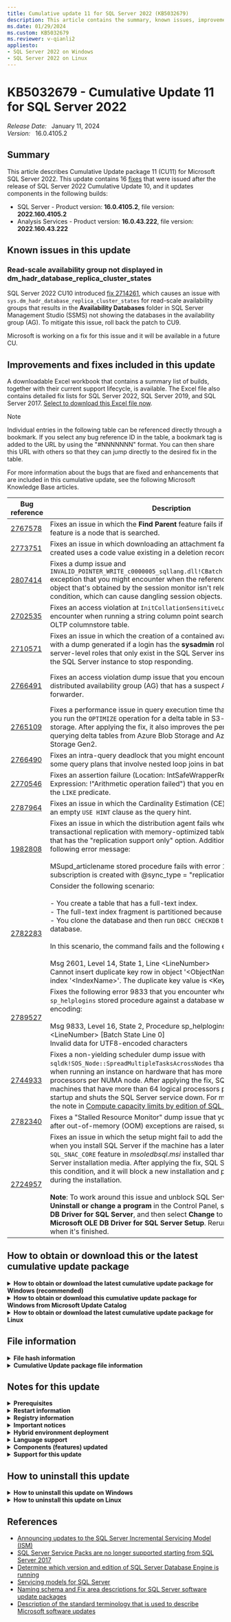```yaml
---
title: Cumulative update 11 for SQL Server 2022 (KB5032679)
description: This article contains the summary, known issues, improvements, fixes and other information for SQL Server 2022 cumulative update 11 (KB5032679).
ms.date: 01/29/2024
ms.custom: KB5032679
ms.reviewer: v-qianli2
appliesto:
- SQL Server 2022 on Windows
- SQL Server 2022 on Linux
---
```


# KB5032679 - Cumulative Update 11 for SQL Server 2022

_Release Date:_ &nbsp; January 11, 2024  
_Version:_ &nbsp; 16.0.4105.2

## Summary

This article describes Cumulative Update package 11 (CU11) for Microsoft SQL Server 2022. This update contains 16 [fixes](#improvements-and-fixes-included-in-this-update) that were issued after the release of SQL Server 2022 Cumulative Update 10, and it updates components in the following builds:

- SQL Server - Product version: **16.0.4105.2**, file version: **2022.160.4105.2**
- Analysis Services - Product version: **16.0.43.222**, file version: **2022.160.43.222**
## Known issues in this update

### Read-scale availability group not displayed in dm_hadr_database_replica_cluster_states

SQL Server 2022 CU10 introduced [fix 2714261](cumulativeupdate10.md#2714261), which causes an issue with `sys.dm_hadr_database_replica_cluster_states` for read-scale availability groups that results in the **Availability Databases** folder in SQL Server Management Studio (SSMS) not showing the databases in the availability group (AG). To mitigate this issue, roll back the patch to CU9.

Microsoft is working on a fix for this issue and it will be available in a future CU.

## Improvements and fixes included in this update

A downloadable Excel workbook that contains a summary list of builds, together with their current support lifecycle, is available. The Excel file also contains detailed fix lists for SQL Server 2022, SQL Server 2019, and SQL Server 2017. [Select to download this Excel file now](https://aka.ms/sqlserverbuilds).

> [!NOTE]
> Individual entries in the following table can be referenced directly through a bookmark. If you select any bug reference ID in the table, a bookmark tag is added to the URL by using the "#NNNNNNN" format. You can then share this URL with others so that they can jump directly to the desired fix in the table.

For more information about the bugs that are fixed and enhancements that are included in this cumulative update, see the following Microsoft Knowledge Base articles.

| Bug reference| Description | Fix area | Component | Platform |
|------------------------------------------|-------------------------------------------------------------------------------------------------------------------------------------------------------------------------------------------------------------------------------------------------------------------------------------------------------------------------------------------------------------------------------------------------------------------------------------------------------------------------------------------------------------------------------------------------------------------------------------------------------------------------------------------------------------------------------------------------------------------------------------------------------------------------------------|----------------------|-------------------------------------------|----------|
| <a id=2767578>[2767578](#2767578) </a> | Fixes an issue in which the **Find Parent** feature fails if the target of the feature is a node that is searched.| Master Data Services | Master Data Services| Windows|
| <a id=2773751>[2773751](#2773751) </a> | Fixes an issue in which downloading an attachment fails if an entity newly created uses a code value existing in a deletion record. | Master Data Services | Master Data Services| Windows|
| <a id=2807414>[2807414](#2807414) </a> | Fixes a dump issue and `INVALID_POINTER_WRITE_c0000005_sqllang.dll!CBatch::PTaskGetWithAddRef` exception that you might encounter when the reference on a connection object that's obtained by the session monitor isn't released under a failure condition, which can cause dangling session objects.| SQL Connectivity | SQL Connectivity| All|
| <a id=2702535>[2702535](#2702535) </a> | Fixes an access violation at `InitCollationSensitiveLookupHash` that you encounter when running a string column point search on an In-Memory OLTP columnstore table.| SQL Server Engine| Column Stores | Windows|
| <a id=2710571>[2710571](#2710571) </a> | Fixes an issue in which the creation of a contained availability group fails with a dump generated if a login has the **sysadmin** role and some other server-level roles that only exist in the SQL Server instance, which causes the SQL Server instance to stop responding.| SQL Server Engine| High Availability and Disaster Recovery | All|
| <a id=2766491>[2766491](#2766491) </a> | Fixes an access violation dump issue that you encounter when dropping a distributed availability group (AG) that has a suspect AG database on a forwarder.| SQL Server Engine| High Availability and Disaster Recovery | All|
| <a id=2765109>[2765109](#2765109) </a> | Fixes a performance issue in query execution time that you encounter after you run the `OPTIMIZE` operation for a delta table in S3-compatible object storage. After applying the fix, it also improves the performance of querying delta tables from Azure Blob Storage and Azure Data Lake Storage Gen2.| SQL Server Engine| PolyBase| All|
| <a id=2766490>[2766490](#2766490) </a> | Fixes an intra-query deadlock that you might encounter when running some query plans that involve nested loop joins in batch mode.| SQL Server Engine| Query Execution | All|
| <a id=2770546>[2770546](#2770546) </a> | Fixes an assertion failure (Location: IntSafeWrapperRetail.cpp:31; Expression: !"Arithmetic operation failed") that you encounter while using the `LIKE` predicate. | SQL Server Engine| Query Execution | All|
| <a id=2787964>[2787964](#2787964) </a> | Fixes an issue in which the Cardinality Estimation (CE) feedback generates an empty `USE HINT` clause as the query hint.| SQL Server Engine| Query Execution | All|
| <a id=1982808>[1982808](#1982808) </a> | Fixes an issue in which the distribution agent fails when you set up transactional replication with memory-optimized tables at the Subscriber that has the "replication support only" option. Additionally, you receive the following error message: </br></br>MSupd_articlename stored procedure fails with error 12302 when the subscription is created with @sync_type = "replication support only". | SQL Server Engine| Replication | Windows|
| <a id=2782283>[2782283](#2782283) </a> | Consider the following scenario: </br></br>- You create a table that has a full-text index. </br>- The full-text index fragment is partitioned because it's too large. </br>- You clone the database and then run `DBCC CHECKDB` to check the clone database. </br></br>In this scenario, the command fails and the following error 2601 occurs: </br></br>Msg 2601, Level 14, State 1, Line \<LineNumber> </br>Cannot insert duplicate key row in object '\<ObjectName>' with unique index '\<IndexName>'. The duplicate key value is \<KeyValue>. | SQL Server Engine| Search| All|
| <a id=2789527>[2789527](#2789527) </a> | Fixes the following error 9833 that you encounter when running the `sp_helplogins` stored procedure against a database with UTF-8 character encoding: </br></br>Msg 9833, Level 16, State 2, Procedure sp_helplogins, Line \<LineNumber> [Batch State Line 0] </br>Invalid data for UTF8-encoded characters| SQL Server Engine|Security Infrastructure| All|
| <a id=2744933>[2744933](#2744933) </a> | Fixes a non-yielding scheduler dump issue with `sqldk!SOS_Node::SpreadMultipleTasksAcrossNodes` that you encounter when running an instance on hardware that has more than 64 logical processors per NUMA node. After applying the fix, SQL Server detects machines that have more than 64 logical processors per NUMA node at startup and shuts the SQL Server service down. For more information, see the note in [Compute capacity limits by edition of SQL Server](/sql/sql-server/compute-capacity-limits-by-edition-of-sql-server).| SQL Server Engine| SQL OS| All|
| <a id=2782340>[2782340](#2782340) </a> | Fixes a "Stalled Resource Monitor" dump issue that you might encounter after out-of-memory (OOM) exceptions are raised, such as error 701.| SQL Server Engine| SQL OS| All|
| <a id=2724957>[2724957](#2724957) </a> | Fixes an issue in which the setup might fail to add the `SQL_SNAC_SDK` feature when you install SQL Server if the machine has a later version of the `SQL_SNAC_CORE` feature in *msoledbsql.msi* installed than that of the SQL Server installation media. After applying the fix, SQL Server Setup detects this condition, and it will block a new installation and prevent a failure during the installation. </br></br>**Note**: To work around this issue and unblock SQL Server Setup, go to **Uninstall or change a program** in the Control Panel, select **Microsoft OLE DB Driver for SQL Server**, and then select **Change** to install all features in **Microsoft OLE DB Driver for SQL Server Setup**. Rerun SQL Server Setup when it's finished. | SQL Setup| Deployment Platform | Windows|

## How to obtain or download this or the latest cumulative update package

<details>
<summary><b>How to obtain or download the latest cumulative update package for Windows (recommended)</b></summary>

The following update is available from the Microsoft Download Center:

:::image type="icon" source="../media/download-icon.png" border="false"::: [Download the latest cumulative update package for SQL Server 2022 now](https://www.microsoft.com/download/details.aspx?familyid=4fa9aa71-05f4-40ef-bc55-606ac00479b1)

> [!NOTE]
>
> - Microsoft Download Center will always offer the latest SQL Server 2022 CU release.
> - If the download page doesn't appear, contact [Microsoft Customer Service and Support](https://support.microsoft.com/contactus/?ws=support) to obtain the cumulative update package.

</details>

<details>
<summary><b>How to obtain or download this cumulative update package for Windows from Microsoft Update Catalog</b></summary>

The following update is available from the Microsoft Update Catalog:

- :::image type="icon" source="../media/download-icon.png" border="false"::: [Download the cumulative update package for SQL Server 2022 CU11 now](https://www.catalog.update.microsoft.com/Search.aspx?q=KB5032679)

> [!NOTE]
>
> - [Microsoft Update Catalog](https://www.catalog.update.microsoft.com/Search.aspx?q=sql%20server%202022) contains this SQL Server 2022 CU and previously released SQL Server 2022 CU releases.
> - This CU is also available through Windows Server Update Services (WSUS).
> - We recommend that you always install the latest cumulative update that is available.

</details>

<details>
<summary><b>How to obtain or download the latest cumulative update package for Linux</b></summary>

To update SQL Server 2022 on Linux to the latest CU, you must first have the [Cumulative Update repository configured](/sql/linux/sql-server-linux-setup#repositories). Then, update your SQL Server packages by using the appropriate platform-specific update command.

For installation instructions and direct links to the CU package downloads, see the [SQL Server 2022 Release Notes](/sql/linux/sql-server-linux-release-notes-2022).

</details>

## File information

<details>
<summary><b>File hash information</b></summary>

You can verify the download by computing the hash of the *SQLServer2022-KB5032679-x64.exe* file through the following command:

`certutil -hashfile SQLServer2022-KB5032679-x64.exe SHA256`

|File name|SHA256 hash|
|---------|---------|
|SQLServer2022-KB5032679-x64.exe| A7C447E35606C4B64817CD1C4CB6FB18DAAECC13D5998C052E81BC2AC574CB5D |

</details>

<details>
<summary><b>Cumulative Update package file information</b></summary>

The English version of this package has the file attributes (or later file attributes) that are listed in the following table. The dates and times for these files are listed in Coordinated Universal Time (UTC). When you view the file information, it's converted to local time. To find the difference between UTC and local time, use the **Time Zone** tab in the **Date and Time** item in Control Panel.

x64-based versions

SQL Server 2022 Analysis Services

|                     File   name                     |   File version  | File size |    Date   |  Time | Platform |
|:---------------------------------------------------:|:---------------:|:---------:|:---------:|:-----:|:--------:|
| Asplatformhost.dll                                  | 2022.160.43.222 | 336944    | 14-Nov-2023 | 19:01 | x64      |
| Microsoft.analysisservices.server.core.dll          | 16.0.43.222     | 2903608   | 14-Nov-2023 | 19:01 | x86      |
| Microsoft.data.mashup.sqlclient.dll                 | 2.108.3243.0    | 24480     | 14-Nov-2023 | 19:03 | x86      |
| Microsoft.data.sqlclient.dll                        | 1.14.21068.1    | 1920960   | 14-Nov-2023 | 19:03 | x86      |
| Microsoft.identity.client.dll                       | 4.14.0.0        | 1350048   | 14-Nov-2023 | 19:03 | x86      |
| Microsoft.identitymodel.jsonwebtokens.dll           | 5.6.0.61018     | 65952     | 14-Nov-2023 | 19:03 | x86      |
| Microsoft.identitymodel.logging.dll                 | 5.6.0.61018     | 26528     | 14-Nov-2023 | 19:03 | x86      |
| Microsoft.identitymodel.protocols.dll               | 5.6.0.61018     | 32192     | 14-Nov-2023 | 19:03 | x86      |
| Microsoft.identitymodel.protocols.openidconnect.dll | 5.6.0.61018     | 103328    | 14-Nov-2023 | 19:03 | x86      |
| Microsoft.identitymodel.tokens.dll                  | 5.6.0.61018     | 162720    | 14-Nov-2023 | 19:03 | x86      |
| Msmdctr.dll                                         | 2022.160.43.222 | 38960     | 14-Nov-2023 | 19:01 | x64      |
| Msmdlocal.dll                                       | 2022.160.43.222 | 53974984  | 14-Nov-2023 | 19:01 | x86      |
| Msmdlocal.dll                                       | 2022.160.43.222 | 71833648  | 14-Nov-2023 | 19:01 | x64      |
| Msmdpump.dll                                        | 2022.160.43.222 | 10335296  | 14-Nov-2023 | 19:01 | x64      |
| Msmdredir.dll                                       | 2022.160.43.222 | 8132032   | 14-Nov-2023 | 19:01 | x86      |
| Msmdsrv.exe                                         | 2022.160.43.222 | 71384624  | 14-Nov-2023 | 19:01 | x64      |
| Msmdsrv.rll                                         | 2022.160.43.222 | 956976    | 14-Nov-2023 | 19:01 | x64      |
| Msmdsrv.rll                                         | 2022.160.43.222 | 1884736   | 14-Nov-2023 | 19:01 | x64      |
| Msmdsrv.rll                                         | 2022.160.43.222 | 1671728   | 14-Nov-2023 | 19:01 | x64      |
| Msmdsrv.rll                                         | 2022.160.43.222 | 1881136   | 14-Nov-2023 | 19:01 | x64      |
| Msmdsrv.rll                                         | 2022.160.43.222 | 1848256   | 14-Nov-2023 | 19:01 | x64      |
| Msmdsrv.rll                                         | 2022.160.43.222 | 1147440   | 14-Nov-2023 | 19:01 | x64      |
| Msmdsrv.rll                                         | 2022.160.43.222 | 1140288   | 14-Nov-2023 | 19:01 | x64      |
| Msmdsrv.rll                                         | 2022.160.43.222 | 1769408   | 14-Nov-2023 | 19:01 | x64      |
| Msmdsrv.rll                                         | 2022.160.43.222 | 1748936   | 14-Nov-2023 | 19:01 | x64      |
| Msmdsrv.rll                                         | 2022.160.43.222 | 932800    | 14-Nov-2023 | 19:01 | x64      |
| Msmdsrv.rll                                         | 2022.160.43.222 | 1837616   | 14-Nov-2023 | 19:01 | x64      |
| Msmdsrvi.rll                                        | 2022.160.43.222 | 955440    | 14-Nov-2023 | 19:01 | x64      |
| Msmdsrvi.rll                                        | 2022.160.43.222 | 1882560   | 14-Nov-2023 | 19:01 | x64      |
| Msmdsrvi.rll                                        | 2022.160.43.222 | 1668656   | 14-Nov-2023 | 19:01 | x64      |
| Msmdsrvi.rll                                        | 2022.160.43.222 | 1876528   | 14-Nov-2023 | 19:01 | x64      |
| Msmdsrvi.rll                                        | 2022.160.43.222 | 1844800   | 14-Nov-2023 | 19:01 | x64      |
| Msmdsrvi.rll                                        | 2022.160.43.222 | 1145288   | 14-Nov-2023 | 19:01 | x64      |
| Msmdsrvi.rll                                        | 2022.160.43.222 | 1138736   | 14-Nov-2023 | 19:01 | x64      |
| Msmdsrvi.rll                                        | 2022.160.43.222 | 1765424   | 14-Nov-2023 | 19:01 | x64      |
| Msmdsrvi.rll                                        | 2022.160.43.222 | 1745472   | 14-Nov-2023 | 19:01 | x64      |
| Msmdsrvi.rll                                        | 2022.160.43.222 | 933424    | 14-Nov-2023 | 19:01 | x64      |
| Msmdsrvi.rll                                        | 2022.160.43.222 | 1833008   | 14-Nov-2023 | 19:01 | x64      |
| Msmgdsrv.dll                                        | 2022.160.43.222 | 10083888  | 14-Nov-2023 | 19:01 | x64      |
| Msmgdsrv.dll                                        | 2022.160.43.222 | 8265680   | 14-Nov-2023 | 19:01 | x86      |
| Msolap.dll                                          | 2022.160.43.222 | 10970568  | 14-Nov-2023 | 19:01 | x64      |
| Msolap.dll                                          | 2022.160.43.222 | 8745008   | 14-Nov-2023 | 19:01 | x86      |
| Msolui.dll                                          | 2022.160.43.222 | 289736    | 14-Nov-2023 | 19:01 | x86      |
| Msolui.dll                                          | 2022.160.43.222 | 308272    | 14-Nov-2023 | 19:01 | x64      |
| Newtonsoft.json.dll                                 | 13.0.1.25517    | 704448    | 14-Nov-2023 | 19:03 | x86      |
| Sni.dll                                             | 1.1.1.0         | 555424    | 14-Nov-2023 | 19:03 | x64      |
| Sql_as_keyfile.dll                                  | 2022.160.4105.2 | 137152    | 14-Nov-2023 | 19:00 | x64      |
| Sqlceip.exe                                         | 16.0.4105.2     | 300992    | 14-Nov-2023 | 19:03 | x86      |
| Sqldumper.exe                                       | 2022.160.4105.2 | 370728    | 14-Nov-2023 | 19:03 | x86      |
| Sqldumper.exe                                       | 2022.160.4105.2 | 436280    | 14-Nov-2023 | 19:03 | x64      |
| System.identitymodel.tokens.jwt.dll                 | 5.6.0.61018     | 83872     | 14-Nov-2023 | 19:03 | x86      |
| Tmapi.dll                                           | 2022.160.43.222 | 5884480   | 14-Nov-2023 | 19:01 | x64      |
| Tmcachemgr.dll                                      | 2022.160.43.222 | 5575104   | 14-Nov-2023 | 19:01 | x64      |
| Tmpersistence.dll                                   | 2022.160.43.222 | 1481264   | 14-Nov-2023 | 19:01 | x64      |
| Tmtransactions.dll                                  | 2022.160.43.222 | 7198256   | 14-Nov-2023 | 19:01 | x64      |
| Xmsrv.dll                                           | 2022.160.43.222 | 26593856  | 14-Nov-2023 | 19:01 | x64      |
| Xmsrv.dll                                           | 2022.160.43.222 | 35896256  | 14-Nov-2023 | 19:01 | x86      |

SQL Server 2022 Database Services Common Core

|                 File   name                |   File version  | File size |    Date   |  Time | Platform |
|:------------------------------------------:|:---------------:|:---------:|:---------:|:-----:|:--------:|
| Instapi150.dll                             | 2022.160.4105.2 | 104488    | 14-Nov-2023 | 19:03 | x64      |
| Instapi150.dll                             | 2022.160.4105.2 | 79912     | 14-Nov-2023 | 19:03 | x86      |
| Microsoft.analysisservices.adomdclient.dll | 16.0.43.222     | 2633776   | 14-Nov-2023 | 19:00 | x86      |
| Microsoft.analysisservices.adomdclient.dll | 16.0.43.222     | 2633776   | 14-Nov-2023 | 19:00 | x86      |
| Microsoft.analysisservices.core.dll        | 16.0.43.222     | 2933296   | 14-Nov-2023 | 19:00 | x86      |
| Microsoft.analysisservices.xmla.dll        | 16.0.43.222     | 2323504   | 14-Nov-2023 | 19:00 | x86      |
| Microsoft.analysisservices.xmla.dll        | 16.0.43.222     | 2323512   | 14-Nov-2023 | 19:00 | x86      |
| Microsoft.sqlserver.mgdsqldumper.dll       | 2022.160.4105.2 | 104392    | 14-Nov-2023 | 19:03 | x64      |
| Microsoft.sqlserver.mgdsqldumper.dll       | 2022.160.4105.2 | 92112     | 14-Nov-2023 | 19:03 | x86      |
| Microsoft.sqlserver.rmo.dll                | 16.0.4105.2     | 554952    | 14-Nov-2023 | 19:03 | x86      |
| Microsoft.sqlserver.rmo.dll                | 16.0.4105.2     | 555048    | 14-Nov-2023 | 19:03 | x86      |
| Msasxpress.dll                             | 2022.160.43.222 | 27696     | 14-Nov-2023 | 19:00 | x86      |
| Msasxpress.dll                             | 2022.160.43.222 | 32720     | 14-Nov-2023 | 19:00 | x64      |
| Sql_common_core_keyfile.dll                | 2022.160.4105.2 | 137152    | 14-Nov-2023 | 19:00 | x64      |
| Sqldumper.exe                              | 2022.160.4105.2 | 370728    | 14-Nov-2023 | 19:03 | x86      |
| Sqldumper.exe                              | 2022.160.4105.2 | 436280    | 14-Nov-2023 | 19:03 | x64      |
| Sqlmgmprovider.dll                         | 2022.160.4105.2 | 395304    | 14-Nov-2023 | 19:03 | x86      |
| Sqlmgmprovider.dll                         | 2022.160.4105.2 | 456640    | 14-Nov-2023 | 19:03 | x64      |

SQL Server 2022 Data Quality Client

|            File   name           |   File version  | File size |    Date   |  Time | Platform |
|:--------------------------------:|:---------------:|:---------:|:---------:|:-----:|:--------:|
| Microsoft.ssdqs.studio.infra.dll | 16.0.4105.2     | 309200    | 14-Nov-2023 | 19:03 | x86      |
| Microsoft.ssdqs.studio.views.dll | 16.0.4105.2     | 2070568   | 14-Nov-2023 | 19:03 | x86      |
| Sql_dqc_keyfile.dll              | 2022.160.4105.2 | 137152    | 14-Nov-2023 | 19:03 | x64      |

SQL Server 2022 Data Quality

|         File name         | File version | File size |     Date    |  Time | Platform |
|:-------------------------:|:------------:|:---------:|:-----------:|:-----:|:--------:|
| Microsoft.ssdqs.core.dll  | 16.0.4105.2  | 600008    | 14-Nov-2023 | 19:03 | x86      |
| Microsoft.ssdqs.core.dll  | 16.0.4105.2  | 600120    | 14-Nov-2023 | 19:03 | x86      |
| Microsoft.ssdqs.dll       | 16.0.4105.2  | 174120    | 14-Nov-2023 | 19:03 | x86      |
| Microsoft.ssdqs.infra.dll | 16.0.4105.2  | 1857576   | 14-Nov-2023 | 19:03 | x86      |
| Microsoft.ssdqs.infra.dll | 16.0.4105.2  | 1857592   | 14-Nov-2023 | 19:03 | x86      |
| Microsoft.ssdqs.proxy.dll | 16.0.4105.2  | 370624    | 14-Nov-2023 | 19:03 | x86      |
| Microsoft.ssdqs.proxy.dll | 16.0.4105.2  | 370744    | 14-Nov-2023 | 19:03 | x86      |

SQL Server 2022 Database Services Core Instance

|                  File   name                 |   File version  | File size |    Date   |  Time | Platform |
|:--------------------------------------------:|:---------------:|:---------:|:---------:|:-----:|:--------:|
| Adal.dll                                     | 3.6.1.64359     | 1618832   | 14-Nov-2023 | 20:12 | x64      |
| Adalsqlrda.dll                               | 3.6.1.64359     | 1618832   | 14-Nov-2023 | 20:12 | x64      |
| Aetm-enclave-simulator.dll                   | 2022.160.4105.2 | 4719144   | 14-Nov-2023 | 19:48 | x64      |
| Aetm-enclave.dll                             | 2022.160.4105.2 | 4673600   | 14-Nov-2023 | 19:48 | x64      |
| Aetm-sgx-enclave-simulator.dll               | 2022.160.4105.2 | 4909128   | 14-Nov-2023 | 19:48 | x64      |
| Aetm-sgx-enclave.dll                         | 2022.160.4105.2 | 4874616   | 14-Nov-2023 | 19:48 | x64      |
| Dcexec.exe                                   | 2022.160.4105.2 | 96312     | 14-Nov-2023 | 20:12 | x64      |
| Fssres.dll                                   | 2022.160.4105.2 | 100288    | 14-Nov-2023 | 20:12 | x64      |
| Hadrres.dll                                  | 2022.160.4105.2 | 227264    | 14-Nov-2023 | 20:12 | x64      |
| Hkcompile.dll                                | 2022.160.4105.2 | 1411024   | 14-Nov-2023 | 20:12 | x64      |
| Hkengine.dll                                 | 2022.160.4105.2 | 5769256   | 14-Nov-2023 | 20:12 | x64      |
| Hkruntime.dll                                | 2022.160.4105.2 | 190520    | 14-Nov-2023 | 20:12 | x64      |
| Hktempdb.dll                                 | 2022.160.4105.2 | 71616     | 14-Nov-2023 | 20:12 | x64      |
| Microsoft.analysisservices.applocal.xmla.dll | 16.0.43.222     | 2322368   | 14-Nov-2023 | 20:12 | x86      |
| Microsoft.sqlserver.xevent.linq.dll          | 2022.160.4105.2 | 333864    | 14-Nov-2023 | 20:12 | x64      |
| Microsoft.sqlserver.xevent.targets.dll       | 2022.160.4105.2 | 96192     | 14-Nov-2023 | 20:12 | x64      |
| Odsole70.rll                                 | 16.0.4105.2     | 30760     | 14-Nov-2023 | 20:12 | x64      |
| Odsole70.rll                                 | 16.0.4105.2     | 38952     | 14-Nov-2023 | 20:12 | x64      |
| Odsole70.rll                                 | 16.0.4105.2     | 34872     | 14-Nov-2023 | 20:12 | x64      |
| Odsole70.rll                                 | 16.0.4105.2     | 38968     | 14-Nov-2023 | 20:12 | x64      |
| Odsole70.rll                                 | 16.0.4105.2     | 38968     | 14-Nov-2023 | 20:12 | x64      |
| Odsole70.rll                                 | 16.0.4105.2     | 30760     | 14-Nov-2023 | 20:12 | x64      |
| Odsole70.rll                                 | 16.0.4105.2     | 30760     | 14-Nov-2023 | 20:12 | x64      |
| Odsole70.rll                                 | 16.0.4105.2     | 34872     | 14-Nov-2023 | 20:12 | x64      |
| Odsole70.rll                                 | 16.0.4105.2     | 38848     | 14-Nov-2023 | 20:12 | x64      |
| Odsole70.rll                                 | 16.0.4105.2     | 30760     | 14-Nov-2023 | 20:12 | x64      |
| Odsole70.rll                                 | 16.0.4105.2     | 38968     | 14-Nov-2023 | 20:12 | x64      |
| Qds.dll                                      | 2022.160.4105.2 | 1800232   | 14-Nov-2023 | 20:12 | x64      |
| Rsfxft.dll                                   | 2022.160.4105.2 | 55336     | 14-Nov-2023 | 20:12 | x64      |
| Secforwarder.dll                             | 2022.160.4105.2 | 84008     | 14-Nov-2023 | 20:12 | x64      |
| Sql_engine_core_inst_keyfile.dll             | 2022.160.4105.2 | 137152    | 14-Nov-2023 | 20:12 | x64      |
| Sqlaccess.dll                                | 2022.160.4105.2 | 444352    | 14-Nov-2023 | 20:12 | x64      |
| Sqlagent.exe                                 | 2022.160.4105.2 | 714688    | 14-Nov-2023 | 20:12 | x64      |
| Sqlceip.exe                                  | 16.0.4105.2     | 300992    | 14-Nov-2023 | 20:12 | x86      |
| Sqlctr160.dll                                | 2022.160.4105.2 | 129064    | 14-Nov-2023 | 20:12 | x86      |
| Sqlctr160.dll                                | 2022.160.4105.2 | 157648    | 14-Nov-2023 | 20:12 | x64      |
| Sqldk.dll                                    | 2022.160.4105.2 | 4011968   | 14-Nov-2023 | 20:12 | x64      |
| Sqlevn70.rll                                 | 2022.160.4105.2 | 1755176   | 14-Nov-2023 | 19:48 | x64      |
| Sqlevn70.rll                                 | 2022.160.4105.2 | 3852240   | 14-Nov-2023 | 19:48 | x64      |
| Sqlevn70.rll                                 | 2022.160.4105.2 | 4069416   | 14-Nov-2023 | 19:48 | x64      |
| Sqlevn70.rll                                 | 2022.160.4105.2 | 4581416   | 14-Nov-2023 | 19:48 | x64      |
| Sqlevn70.rll                                 | 2022.160.4105.2 | 4712504   | 14-Nov-2023 | 19:48 | x64      |
| Sqlevn70.rll                                 | 2022.160.4105.2 | 3754024   | 14-Nov-2023 | 19:48 | x64      |
| Sqlevn70.rll                                 | 2022.160.4105.2 | 3942440   | 14-Nov-2023 | 19:48 | x64      |
| Sqlevn70.rll                                 | 2022.160.4105.2 | 4581416   | 14-Nov-2023 | 19:48 | x64      |
| Sqlevn70.rll                                 | 2022.160.4105.2 | 4409384   | 14-Nov-2023 | 19:48 | x64      |
| Sqlevn70.rll                                 | 2022.160.4105.2 | 4483008   | 14-Nov-2023 | 19:48 | x64      |
| Sqlevn70.rll                                 | 2022.160.4105.2 | 2447416   | 14-Nov-2023 | 19:48 | x64      |
| Sqlevn70.rll                                 | 2022.160.4105.2 | 2390072   | 14-Nov-2023 | 19:48 | x64      |
| Sqlevn70.rll                                 | 2022.160.4105.2 | 4266024   | 14-Nov-2023 | 19:48 | x64      |
| Sqlevn70.rll                                 | 2022.160.4105.2 | 3901496   | 14-Nov-2023 | 19:48 | x64      |
| Sqlevn70.rll                                 | 2022.160.4105.2 | 4417592   | 14-Nov-2023 | 19:48 | x64      |
| Sqlevn70.rll                                 | 2022.160.4105.2 | 4212776   | 14-Nov-2023 | 19:48 | x64      |
| Sqlevn70.rll                                 | 2022.160.4105.2 | 4196392   | 14-Nov-2023 | 19:48 | x64      |
| Sqlevn70.rll                                 | 2022.160.4105.2 | 3979304   | 14-Nov-2023 | 19:48 | x64      |
| Sqlevn70.rll                                 | 2022.160.4105.2 | 3856320   | 14-Nov-2023 | 19:48 | x64      |
| Sqlevn70.rll                                 | 2022.160.4105.2 | 1689656   | 14-Nov-2023 | 19:48 | x64      |
| Sqlevn70.rll                                 | 2022.160.4105.2 | 4302888   | 14-Nov-2023 | 19:48 | x64      |
| Sqlevn70.rll                                 | 2022.160.4105.2 | 4446248   | 14-Nov-2023 | 19:48 | x64      |
| Sqliosim.com                                 | 2022.160.4105.2 | 387008    | 14-Nov-2023 | 20:12 | x64      |
| Sqliosim.exe                                 | 2022.160.4105.2 | 3057704   | 14-Nov-2023 | 20:12 | x64      |
| Sqllang.dll                                  | 2022.160.4105.2 | 48699328  | 14-Nov-2023 | 20:12 | x64      |
| Sqlmin.dll                                   | 2022.160.4105.2 | 51193912  | 14-Nov-2023 | 20:12 | x64      |
| Sqlos.dll                                    | 2022.160.4105.2 | 51144     | 14-Nov-2023 | 20:12 | x64      |
| Sqlrepss.dll                                 | 2022.160.4105.2 | 137152    | 14-Nov-2023 | 20:12 | x64      |
| Sqlscriptdowngrade.dll                       | 2022.160.4105.2 | 51240     | 14-Nov-2023 | 20:12 | x64      |
| Sqlscriptupgrade.dll                         | 2022.160.4105.2 | 5830696   | 14-Nov-2023 | 20:12 | x64      |
| Sqlservr.exe                                 | 2022.160.4105.2 | 882624    | 14-Nov-2023 | 20:12 | x64      |
| Sqltses.dll                                  | 2022.160.4105.2 | 9386040   | 14-Nov-2023 | 20:12 | x64      |
| Sqsrvres.dll                                 | 2022.160.4105.2 | 305104    | 14-Nov-2023 | 20:12 | x64      |
| Svl.dll                                      | 2022.160.4105.2 | 247848    | 14-Nov-2023 | 20:12 | x64      |
| Xe.dll                                       | 2022.160.4105.2 | 718904    | 14-Nov-2023 | 20:12 | x64      |
| Xpqueue.dll                                  | 2022.160.4105.2 | 100288    | 14-Nov-2023 | 20:12 | x64      |
| Xpstar.dll                                   | 2022.160.4105.2 | 534584    | 14-Nov-2023 | 20:12 | x64      |

SQL Server 2022 Database Services Core Shared

|                      File   name                     |   File version  | File size |    Date   |  Time | Platform |
|:----------------------------------------------------:|:---------------:|:---------:|:---------:|:-----:|:--------:|
| Commanddest.dll                                      | 2022.160.4105.2 | 272336    | 14-Nov-2023 | 19:03 | x64      |
| Datacollectortasks.dll                               | 2022.160.4105.2 | 227272    | 14-Nov-2023 | 19:04 | x64      |
| Distrib.exe                                          | 2022.160.4105.2 | 260032    | 14-Nov-2023 | 19:03 | x64      |
| Dteparse.dll                                         | 2022.160.4105.2 | 133056    | 14-Nov-2023 | 19:03 | x64      |
| Dteparsemgd.dll                                      | 2022.160.4105.2 | 178232    | 14-Nov-2023 | 19:03 | x64      |
| Dtepkg.dll                                           | 2022.160.4105.2 | 153552    | 14-Nov-2023 | 19:03 | x64      |
| Dtexec.exe                                           | 2022.160.4105.2 | 76736     | 14-Nov-2023 | 19:03 | x64      |
| Dts.dll                                              | 2022.160.4105.2 | 3266512   | 14-Nov-2023 | 19:04 | x64      |
| Dtscomexpreval.dll                                   | 2022.160.4105.2 | 493608    | 14-Nov-2023 | 19:03 | x64      |
| Dtsconn.dll                                          | 2022.160.4105.2 | 550848    | 14-Nov-2023 | 19:04 | x64      |
| Dtshost.exe                                          | 2022.160.4105.2 | 120256    | 14-Nov-2023 | 19:03 | x64      |
| Dtspipeline.dll                                      | 2022.160.4105.2 | 1337280   | 14-Nov-2023 | 19:03 | x64      |
| Dtuparse.dll                                         | 2022.160.4105.2 | 104488    | 14-Nov-2023 | 19:03 | x64      |
| Dtutil.exe                                           | 2022.160.4105.2 | 166336    | 14-Nov-2023 | 19:03 | x64      |
| Exceldest.dll                                        | 2022.160.4105.2 | 284624    | 14-Nov-2023 | 19:03 | x64      |
| Excelsrc.dll                                         | 2022.160.4105.2 | 305088    | 14-Nov-2023 | 19:03 | x64      |
| Execpackagetask.dll                                  | 2022.160.4105.2 | 182312    | 14-Nov-2023 | 19:03 | x64      |
| Flatfiledest.dll                                     | 2022.160.4105.2 | 423992    | 14-Nov-2023 | 19:03 | x64      |
| Flatfilesrc.dll                                      | 2022.160.4105.2 | 440360    | 14-Nov-2023 | 19:03 | x64      |
| Logread.exe                                          | 2022.160.4105.2 | 788432    | 14-Nov-2023 | 19:03 | x64      |
| Microsoft.analysisservices.applocal.core.dll         | 16.0.43.222     | 2933816   | 14-Nov-2023 | 19:03 | x86      |
| Microsoft.data.sqlclient.dll                         | 3.15.23292.1    | 2047112   | 14-Nov-2023 | 19:03 | x86      |
| Microsoft.data.sqlclient.sni.dll                     | 3.0.1.0         | 470928    | 14-Nov-2023 | 19:03 | x64      |
| Microsoft.datatransformationservices.scalehelper.dll | 16.0.4105.2     | 30760     | 14-Nov-2023 | 19:03 | x86      |
| Microsoft.identity.client.dll                        | 4.36.1.0        | 1503672   | 14-Nov-2023 | 19:03 | x86      |
| Microsoft.identitymodel.jsonwebtokens.dll            | 5.5.0.60624     | 66096     | 14-Nov-2023 | 19:03 | x86      |
| Microsoft.identitymodel.logging.dll                  | 5.5.0.60624     | 32296     | 14-Nov-2023 | 19:03 | x86      |
| Microsoft.identitymodel.protocols.dll                | 5.5.0.60624     | 37416     | 14-Nov-2023 | 19:03 | x86      |
| Microsoft.identitymodel.protocols.openidconnect.dll  | 5.5.0.60624     | 109096    | 14-Nov-2023 | 19:03 | x86      |
| Microsoft.identitymodel.tokens.dll                   | 5.5.0.60624     | 167672    | 14-Nov-2023 | 19:03 | x86      |
| Microsoft.sqlserver.maintenanceplantasks.dll         | 16.0.4105.2     | 391224    | 14-Nov-2023 | 19:03 | x86      |
| Microsoft.sqlserver.replication.dll                  | 2022.160.4105.2 | 1705920   | 14-Nov-2023 | 19:03 | x64      |
| Microsoft.sqlserver.rmo.dll                          | 16.0.4105.2     | 555048    | 14-Nov-2023 | 19:03 | x86      |
| Msdtssrvrutil.dll                                    | 2022.160.4105.2 | 124984    | 14-Nov-2023 | 19:03 | x64      |
| Msgprox.dll                                          | 2022.160.4105.2 | 313280    | 14-Nov-2023 | 19:03 | x64      |
| Msoledbsql.dll                                       | 2018.186.7.0    | 2729960   | 14-Nov-2023 | 19:04 | x64      |
| Msoledbsql.dll                                       | 2018.186.7.0    | 153560    | 14-Nov-2023 | 19:03 | x64      |
| Newtonsoft.json.dll                                  | 13.0.1.25517    | 704408    | 14-Nov-2023 | 19:04 | x86      |
| Oledbdest.dll                                        | 2022.160.4105.2 | 288704    | 14-Nov-2023 | 19:03 | x64      |
| Oledbsrc.dll                                         | 2022.160.4105.2 | 313384    | 14-Nov-2023 | 19:03 | x64      |
| Qrdrsvc.exe                                          | 2022.160.4105.2 | 522280    | 14-Nov-2023 | 19:03 | x64      |
| Rawdest.dll                                          | 2022.160.4105.2 | 227368    | 14-Nov-2023 | 19:03 | x64      |
| Rawsource.dll                                        | 2022.160.4105.2 | 214992    | 14-Nov-2023 | 19:03 | x64      |
| Rdistcom.dll                                         | 2022.160.4105.2 | 940072    | 14-Nov-2023 | 19:03 | x64      |
| Recordsetdest.dll                                    | 2022.160.4105.2 | 206888    | 14-Nov-2023 | 19:03 | x64      |
| Repldp.dll                                           | 2022.160.4105.2 | 337856    | 14-Nov-2023 | 19:03 | x64      |
| Replerrx.dll                                         | 2022.160.4105.2 | 198600    | 14-Nov-2023 | 19:03 | x64      |
| Replisapi.dll                                        | 2022.160.4105.2 | 419776    | 14-Nov-2023 | 19:03 | x64      |
| Replmerg.exe                                         | 2022.160.4105.2 | 596008    | 14-Nov-2023 | 19:03 | x64      |
| Replprov.dll                                         | 2022.160.4105.2 | 890936    | 14-Nov-2023 | 19:03 | x64      |
| Replrec.dll                                          | 2022.160.4105.2 | 1058856   | 14-Nov-2023 | 19:03 | x64      |
| Replsub.dll                                          | 2022.160.4105.2 | 501696    | 14-Nov-2023 | 19:03 | x64      |
| Spresolv.dll                                         | 2022.160.4105.2 | 300992    | 14-Nov-2023 | 19:03 | x64      |
| Sql_engine_core_shared_keyfile.dll                   | 2022.160.4105.2 | 137152    | 14-Nov-2023 | 19:03 | x64      |
| Sqlcmd.exe                                           | 2022.160.4105.2 | 276416    | 14-Nov-2023 | 19:03 | x64      |
| Sqldistx.dll                                         | 2022.160.4105.2 | 268224    | 14-Nov-2023 | 19:03 | x64      |
| Sqlmergx.dll                                         | 2022.160.4105.2 | 423976    | 14-Nov-2023 | 19:03 | x64      |
| Sqltaskconnections.dll                               | 2022.160.4105.2 | 210880    | 14-Nov-2023 | 19:04 | x64      |
| Ssradd.dll                                           | 2022.160.4105.2 | 100288    | 14-Nov-2023 | 19:03 | x64      |
| Ssravg.dll                                           | 2022.160.4105.2 | 100288    | 14-Nov-2023 | 19:04 | x64      |
| Ssrmax.dll                                           | 2022.160.4105.2 | 100304    | 14-Nov-2023 | 19:03 | x64      |
| Ssrmin.dll                                           | 2022.160.4105.2 | 100288    | 14-Nov-2023 | 19:03 | x64      |
| Txagg.dll                                            | 2022.160.4105.2 | 395304    | 14-Nov-2023 | 19:03 | x64      |
| Txbdd.dll                                            | 2022.160.4105.2 | 190504    | 14-Nov-2023 | 19:04 | x64      |
| Txdatacollector.dll                                  | 2022.160.4105.2 | 468928    | 14-Nov-2023 | 19:04 | x64      |
| Txdataconvert.dll                                    | 2022.160.4105.2 | 333864    | 14-Nov-2023 | 19:04 | x64      |
| Txderived.dll                                        | 2022.160.4105.2 | 632872    | 14-Nov-2023 | 19:03 | x64      |
| Txlookup.dll                                         | 2022.160.4105.2 | 608312    | 14-Nov-2023 | 19:03 | x64      |
| Txmerge.dll                                          | 2022.160.4105.2 | 243752    | 14-Nov-2023 | 19:03 | x64      |
| Txmergejoin.dll                                      | 2022.160.4105.2 | 301008    | 14-Nov-2023 | 19:03 | x64      |
| Txmulticast.dll                                      | 2022.160.4105.2 | 145464    | 14-Nov-2023 | 19:03 | x64      |
| Txrowcount.dll                                       | 2022.160.4105.2 | 145352    | 14-Nov-2023 | 19:03 | x64      |
| Txsort.dll                                           | 2022.160.4105.2 | 276432    | 14-Nov-2023 | 19:03 | x64      |
| Txsplit.dll                                          | 2022.160.4105.2 | 620584    | 14-Nov-2023 | 19:03 | x64      |
| Txunionall.dll                                       | 2022.160.4105.2 | 194512    | 14-Nov-2023 | 19:03 | x64      |
| Xe.dll                                               | 2022.160.4105.2 | 718904    | 14-Nov-2023 | 19:04 | x64      |

SQL Server 2022 sql_extensibility

|          File   name          |   File version  | File size |    Date   |  Time | Platform |
|:-----------------------------:|:---------------:|:---------:|:---------:|:-----:|:--------:|
| Commonlauncher.dll            | 2022.160.4105.2 | 100392    | 14-Nov-2023 | 19:03 | x64      |
| Exthost.exe                   | 2022.160.4105.2 | 247864    | 14-Nov-2023 | 19:03 | x64      |
| Launchpad.exe                 | 2022.160.4105.2 | 1447872   | 14-Nov-2023 | 19:03 | x64      |
| Sql_extensibility_keyfile.dll | 2022.160.4105.2 | 137152    | 14-Nov-2023 | 19:00 | x64      |
| Sqlsatellite.dll              | 2022.160.4105.2 | 1255480   | 14-Nov-2023 | 19:03 | x64      |

SQL Server 2022 Full-Text Engine

|        File   name       |   File version  | File size |    Date   |  Time | Platform |
|:------------------------:|:---------------:|:---------:|:---------:|:-----:|:--------:|
| Fd.dll                   | 2022.160.4105.2 | 710592    | 14-Nov-2023 | 19:03 | x64      |
| Fdhost.exe               | 2022.160.4105.2 | 153640    | 14-Nov-2023 | 19:03 | x64      |
| Fdlauncher.exe           | 2022.160.4105.2 | 100288    | 14-Nov-2023 | 19:03 | x64      |
| Sql_fulltext_keyfile.dll | 2022.160.4105.2 | 137152    | 14-Nov-2023 | 19:00 | x64      |

SQL Server 2022 Integration Services

|                          File   name                          |   File version  | File size |    Date   |  Time | Platform |
|:-------------------------------------------------------------:|:---------------:|:---------:|:---------:|:-----:|:--------:|
| Attunity.sqlserver.cdccontroltask.dll                         | 7.0.0.133       | 78272     | 14-Nov-2023 | 19:09 | x86      |
| Attunity.sqlserver.cdccontroltask.dll                         | 7.0.0.133       | 78272     | 14-Nov-2023 | 19:10 | x86      |
| Attunity.sqlserver.cdcsplit.dll                               | 7.0.0.133       | 39320     | 14-Nov-2023 | 19:09 | x86      |
| Attunity.sqlserver.cdcsplit.dll                               | 7.0.0.133       | 39320     | 14-Nov-2023 | 19:10 | x86      |
| Attunity.sqlserver.cdcsrc.dll                                 | 7.0.0.133       | 79808     | 14-Nov-2023 | 19:09 | x86      |
| Attunity.sqlserver.cdcsrc.dll                                 | 7.0.0.133       | 79808     | 14-Nov-2023 | 19:10 | x86      |
| Commanddest.dll                                               | 2022.160.4105.2 | 231464    | 14-Nov-2023 | 19:09 | x86      |
| Commanddest.dll                                               | 2022.160.4105.2 | 272336    | 14-Nov-2023 | 19:09 | x64      |
| Dteparse.dll                                                  | 2022.160.4105.2 | 116672    | 14-Nov-2023 | 19:09 | x86      |
| Dteparse.dll                                                  | 2022.160.4105.2 | 133056    | 14-Nov-2023 | 19:09 | x64      |
| Dteparsemgd.dll                                               | 2022.160.4105.2 | 165928    | 14-Nov-2023 | 19:09 | x86      |
| Dteparsemgd.dll                                               | 2022.160.4105.2 | 178232    | 14-Nov-2023 | 19:09 | x64      |
| Dtepkg.dll                                                    | 2022.160.4105.2 | 129064    | 14-Nov-2023 | 19:09 | x86      |
| Dtepkg.dll                                                    | 2022.160.4105.2 | 153552    | 14-Nov-2023 | 19:09 | x64      |
| Dtexec.exe                                                    | 2022.160.4105.2 | 64960     | 14-Nov-2023 | 19:09 | x86      |
| Dtexec.exe                                                    | 2022.160.4105.2 | 76736     | 14-Nov-2023 | 19:09 | x64      |
| Dts.dll                                                       | 2022.160.4105.2 | 2861096   | 14-Nov-2023 | 19:09 | x86      |
| Dts.dll                                                       | 2022.160.4105.2 | 3266512   | 14-Nov-2023 | 19:10 | x64      |
| Dtscomexpreval.dll                                            | 2022.160.4105.2 | 444368    | 14-Nov-2023 | 19:09 | x86      |
| Dtscomexpreval.dll                                            | 2022.160.4105.2 | 493608    | 14-Nov-2023 | 19:09 | x64      |
| Dtsconn.dll                                                   | 2022.160.4105.2 | 464952    | 14-Nov-2023 | 19:09 | x86      |
| Dtsconn.dll                                                   | 2022.160.4105.2 | 550848    | 14-Nov-2023 | 19:10 | x64      |
| Dtsdebughost.exe                                              | 2022.160.4105.2 | 114624    | 14-Nov-2023 | 19:09 | x64      |
| Dtsdebughost.exe                                              | 2022.160.4105.2 | 94760     | 14-Nov-2023 | 19:09 | x86      |
| Dtshost.exe                                                   | 2022.160.4105.2 | 98256     | 14-Nov-2023 | 19:09 | x86      |
| Dtshost.exe                                                   | 2022.160.4105.2 | 120256    | 14-Nov-2023 | 19:09 | x64      |
| Dtspipeline.dll                                               | 2022.160.4105.2 | 1144768   | 14-Nov-2023 | 19:09 | x86      |
| Dtspipeline.dll                                               | 2022.160.4105.2 | 1337280   | 14-Nov-2023 | 19:10 | x64      |
| Dtuparse.dll                                                  | 2022.160.4105.2 | 88016     | 14-Nov-2023 | 19:09 | x86      |
| Dtuparse.dll                                                  | 2022.160.4105.2 | 104488    | 14-Nov-2023 | 19:09 | x64      |
| Dtutil.exe                                                    | 2022.160.4105.2 | 142392    | 14-Nov-2023 | 19:09 | x86      |
| Dtutil.exe                                                    | 2022.160.4105.2 | 166336    | 14-Nov-2023 | 19:09 | x64      |
| Exceldest.dll                                                 | 2022.160.4105.2 | 247848    | 14-Nov-2023 | 19:09 | x86      |
| Exceldest.dll                                                 | 2022.160.4105.2 | 284624    | 14-Nov-2023 | 19:09 | x64      |
| Excelsrc.dll                                                  | 2022.160.4105.2 | 264232    | 14-Nov-2023 | 19:09 | x86      |
| Excelsrc.dll                                                  | 2022.160.4105.2 | 305088    | 14-Nov-2023 | 19:09 | x64      |
| Execpackagetask.dll                                           | 2022.160.4105.2 | 149544    | 14-Nov-2023 | 19:09 | x86      |
| Execpackagetask.dll                                           | 2022.160.4105.2 | 182312    | 14-Nov-2023 | 19:09 | x64      |
| Flatfiledest.dll                                              | 2022.160.4105.2 | 374720    | 14-Nov-2023 | 19:09 | x86      |
| Flatfiledest.dll                                              | 2022.160.4105.2 | 423992    | 14-Nov-2023 | 19:09 | x64      |
| Flatfilesrc.dll                                               | 2022.160.4105.2 | 391104    | 14-Nov-2023 | 19:09 | x86      |
| Flatfilesrc.dll                                               | 2022.160.4105.2 | 440360    | 14-Nov-2023 | 19:09 | x64      |
| Isdbupgradewizard.exe                                         | 16.0.4105.2     | 120776    | 14-Nov-2023 | 19:09 | x86      |
| Isdbupgradewizard.exe                                         | 16.0.4105.2     | 120872    | 14-Nov-2023 | 19:09 | x86      |
| Microsoft.analysisservices.applocal.core.dll                  | 16.0.43.222     | 2933816   | 14-Nov-2023 | 19:01 | x86      |
| Microsoft.analysisservices.applocal.core.dll                  | 16.0.43.222     | 2933824   | 14-Nov-2023 | 19:01 | x86      |
| Microsoft.sqlserver.integrationservices.isserverdbupgrade.dll | 16.0.4105.2     | 509888    | 14-Nov-2023 | 19:09 | x86      |
| Microsoft.sqlserver.integrationservices.isserverdbupgrade.dll | 16.0.4105.2     | 510008    | 14-Nov-2023 | 19:09 | x86      |
| Microsoft.sqlserver.maintenanceplantasks.dll                  | 16.0.4105.2     | 391224    | 14-Nov-2023 | 19:09 | x86      |
| Msdtssrvr.exe                                                 | 16.0.4105.2     | 219176    | 14-Nov-2023 | 19:09 | x64      |
| Msdtssrvrutil.dll                                             | 2022.160.4105.2 | 100288    | 14-Nov-2023 | 19:09 | x86      |
| Msdtssrvrutil.dll                                             | 2022.160.4105.2 | 124984    | 14-Nov-2023 | 19:09 | x64      |
| Msmdpp.dll                                                    | 2022.160.43.222 | 10165808  | 14-Nov-2023 | 19:01 | x64      |
| Newtonsoft.json.dll                                           | 13.0.1.25517    | 704408    | 14-Nov-2023 | 19:09 | x86      |
| Newtonsoft.json.dll                                           | 13.0.1.25517    | 704408    | 14-Nov-2023 | 19:09 | x86      |
| Newtonsoft.json.dll                                           | 13.0.1.25517    | 704408    | 14-Nov-2023 | 19:10 | x86      |
| Odbcdest.dll                                                  | 2022.160.4105.2 | 342056    | 14-Nov-2023 | 19:09 | x86      |
| Odbcdest.dll                                                  | 2022.160.4105.2 | 383016    | 14-Nov-2023 | 19:09 | x64      |
| Odbcsrc.dll                                                   | 2022.160.4105.2 | 350248    | 14-Nov-2023 | 19:09 | x86      |
| Odbcsrc.dll                                                   | 2022.160.4105.2 | 399400    | 14-Nov-2023 | 19:09 | x64      |
| Oledbdest.dll                                                 | 2022.160.4105.2 | 247848    | 14-Nov-2023 | 19:09 | x86      |
| Oledbdest.dll                                                 | 2022.160.4105.2 | 288704    | 14-Nov-2023 | 19:09 | x64      |
| Oledbsrc.dll                                                  | 2022.160.4105.2 | 268328    | 14-Nov-2023 | 19:09 | x86      |
| Oledbsrc.dll                                                  | 2022.160.4105.2 | 313384    | 14-Nov-2023 | 19:09 | x64      |
| Rawdest.dll                                                   | 2022.160.4105.2 | 190520    | 14-Nov-2023 | 19:09 | x86      |
| Rawdest.dll                                                   | 2022.160.4105.2 | 227368    | 14-Nov-2023 | 19:09 | x64      |
| Rawsource.dll                                                 | 2022.160.4105.2 | 186424    | 14-Nov-2023 | 19:09 | x86      |
| Rawsource.dll                                                 | 2022.160.4105.2 | 214992    | 14-Nov-2023 | 19:09 | x64      |
| Recordsetdest.dll                                             | 2022.160.4105.2 | 174120    | 14-Nov-2023 | 19:09 | x86      |
| Recordsetdest.dll                                             | 2022.160.4105.2 | 206888    | 14-Nov-2023 | 19:09 | x64      |
| Sql_is_keyfile.dll                                            | 2022.160.4105.2 | 137152    | 14-Nov-2023 | 19:01 | x64      |
| Sqlceip.exe                                                   | 16.0.4105.2     | 300992    | 14-Nov-2023 | 19:10 | x86      |
| Sqldest.dll                                                   | 2022.160.4105.2 | 256040    | 14-Nov-2023 | 19:09 | x86      |
| Sqldest.dll                                                   | 2022.160.4105.2 | 288704    | 14-Nov-2023 | 19:10 | x64      |
| Sqltaskconnections.dll                                        | 2022.160.4105.2 | 174032    | 14-Nov-2023 | 19:09 | x86      |
| Sqltaskconnections.dll                                        | 2022.160.4105.2 | 210880    | 14-Nov-2023 | 19:10 | x64      |
| Txagg.dll                                                     | 2022.160.4105.2 | 346152    | 14-Nov-2023 | 19:09 | x86      |
| Txagg.dll                                                     | 2022.160.4105.2 | 395304    | 14-Nov-2023 | 19:10 | x64      |
| Txbdd.dll                                                     | 2022.160.4105.2 | 149560    | 14-Nov-2023 | 19:09 | x86      |
| Txbdd.dll                                                     | 2022.160.4105.2 | 190504    | 14-Nov-2023 | 19:10 | x64      |
| Txbestmatch.dll                                               | 2022.160.4105.2 | 567336    | 14-Nov-2023 | 19:09 | x86      |
| Txbestmatch.dll                                               | 2022.160.4105.2 | 661440    | 14-Nov-2023 | 19:10 | x64      |
| Txcache.dll                                                   | 2022.160.4105.2 | 169920    | 14-Nov-2023 | 19:09 | x86      |
| Txcache.dll                                                   | 2022.160.4105.2 | 202688    | 14-Nov-2023 | 19:10 | x64      |
| Txcharmap.dll                                                 | 2022.160.4105.2 | 280512    | 14-Nov-2023 | 19:09 | x86      |
| Txcharmap.dll                                                 | 2022.160.4105.2 | 325672    | 14-Nov-2023 | 19:10 | x64      |
| Txcopymap.dll                                                 | 2022.160.4105.2 | 165824    | 14-Nov-2023 | 19:09 | x86      |
| Txcopymap.dll                                                 | 2022.160.4105.2 | 202688    | 14-Nov-2023 | 19:10 | x64      |
| Txdataconvert.dll                                             | 2022.160.4105.2 | 288824    | 14-Nov-2023 | 19:09 | x86      |
| Txdataconvert.dll                                             | 2022.160.4105.2 | 333864    | 14-Nov-2023 | 19:10 | x64      |
| Txderived.dll                                                 | 2022.160.4105.2 | 559144    | 14-Nov-2023 | 19:09 | x86      |
| Txderived.dll                                                 | 2022.160.4105.2 | 632872    | 14-Nov-2023 | 19:10 | x64      |
| Txfileextractor.dll                                           | 2022.160.4105.2 | 186408    | 14-Nov-2023 | 19:09 | x86      |
| Txfileextractor.dll                                           | 2022.160.4105.2 | 219176    | 14-Nov-2023 | 19:10 | x64      |
| Txfileinserter.dll                                            | 2022.160.4105.2 | 186424    | 14-Nov-2023 | 19:09 | x86      |
| Txfileinserter.dll                                            | 2022.160.4105.2 | 219176    | 14-Nov-2023 | 19:10 | x64      |
| Txgroupdups.dll                                               | 2022.160.4105.2 | 354344    | 14-Nov-2023 | 19:09 | x86      |
| Txgroupdups.dll                                               | 2022.160.4105.2 | 403496    | 14-Nov-2023 | 19:10 | x64      |
| Txlineage.dll                                                 | 2022.160.4105.2 | 128960    | 14-Nov-2023 | 19:09 | x86      |
| Txlineage.dll                                                 | 2022.160.4105.2 | 157632    | 14-Nov-2023 | 19:10 | x64      |
| Txlookup.dll                                                  | 2022.160.4105.2 | 522296    | 14-Nov-2023 | 19:09 | x86      |
| Txlookup.dll                                                  | 2022.160.4105.2 | 608312    | 14-Nov-2023 | 19:10 | x64      |
| Txmerge.dll                                                   | 2022.160.4105.2 | 194600    | 14-Nov-2023 | 19:09 | x86      |
| Txmerge.dll                                                   | 2022.160.4105.2 | 243752    | 14-Nov-2023 | 19:10 | x64      |
| Txmergejoin.dll                                               | 2022.160.4105.2 | 256040    | 14-Nov-2023 | 19:09 | x86      |
| Txmergejoin.dll                                               | 2022.160.4105.2 | 301008    | 14-Nov-2023 | 19:10 | x64      |
| Txmulticast.dll                                               | 2022.160.4105.2 | 116680    | 14-Nov-2023 | 19:09 | x86      |
| Txmulticast.dll                                               | 2022.160.4105.2 | 145464    | 14-Nov-2023 | 19:10 | x64      |
| Txpivot.dll                                                   | 2022.160.4105.2 | 198696    | 14-Nov-2023 | 19:09 | x86      |
| Txpivot.dll                                                   | 2022.160.4105.2 | 239656    | 14-Nov-2023 | 19:10 | x64      |
| Txrowcount.dll                                                | 2022.160.4105.2 | 116672    | 14-Nov-2023 | 19:09 | x86      |
| Txrowcount.dll                                                | 2022.160.4105.2 | 145352    | 14-Nov-2023 | 19:10 | x64      |
| Txsampling.dll                                                | 2022.160.4105.2 | 153536    | 14-Nov-2023 | 19:09 | x86      |
| Txsampling.dll                                                | 2022.160.4105.2 | 186408    | 14-Nov-2023 | 19:10 | x64      |
| Txscd.dll                                                     | 2022.160.4105.2 | 198696    | 14-Nov-2023 | 19:09 | x86      |
| Txscd.dll                                                     | 2022.160.4105.2 | 235560    | 14-Nov-2023 | 19:10 | x64      |
| Txsort.dll                                                    | 2022.160.4105.2 | 231360    | 14-Nov-2023 | 19:09 | x86      |
| Txsort.dll                                                    | 2022.160.4105.2 | 276432    | 14-Nov-2023 | 19:10 | x64      |
| Txsplit.dll                                                   | 2022.160.4105.2 | 550952    | 14-Nov-2023 | 19:09 | x86      |
| Txsplit.dll                                                   | 2022.160.4105.2 | 620584    | 14-Nov-2023 | 19:10 | x64      |
| Txtermextraction.dll                                          | 2022.160.4105.2 | 8648744   | 14-Nov-2023 | 19:09 | x86      |
| Txtermextraction.dll                                          | 2022.160.4105.2 | 8702008   | 14-Nov-2023 | 19:10 | x64      |
| Txtermlookup.dll                                              | 2022.160.4105.2 | 4138944   | 14-Nov-2023 | 19:09 | x86      |
| Txtermlookup.dll                                              | 2022.160.4105.2 | 4184120   | 14-Nov-2023 | 19:10 | x64      |
| Txunionall.dll                                                | 2022.160.4105.2 | 153640    | 14-Nov-2023 | 19:09 | x86      |
| Txunionall.dll                                                | 2022.160.4105.2 | 194512    | 14-Nov-2023 | 19:10 | x64      |
| Txunpivot.dll                                                 | 2022.160.4105.2 | 178216    | 14-Nov-2023 | 19:09 | x86      |
| Txunpivot.dll                                                 | 2022.160.4105.2 | 214992    | 14-Nov-2023 | 19:10 | x64      |
| Xe.dll                                                        | 2022.160.4105.2 | 640960    | 14-Nov-2023 | 19:09 | x86      |
| Xe.dll                                                        | 2022.160.4105.2 | 718904    | 14-Nov-2023 | 19:10 | x64      |

SQL Server 2022 sql_polybase_core_inst

|                              File   name                             |   File version  | File size |    Date   |  Time | Platform |
|:--------------------------------------------------------------------:|:---------------:|:---------:|:---------:|:-----:|:--------:|
| Dms.dll                                                              | 16.0.1032.0     | 559672    | 14-Nov-2023 | 20:13 | x86      |
| Dmsnative.dll                                                        | 2022.160.1032.0 | 152632    | 14-Nov-2023 | 20:13 | x64      |
| Dwengineservice.dll                                                  | 16.0.1032.0     | 45120     | 14-Nov-2023 | 20:13 | x86      |
| Instapi150.dll                                                       | 2022.160.4105.2 | 104488    | 14-Nov-2023 | 20:13 | x64      |
| Microsoft.sqlserver.datawarehouse.backup.backupmetadata.dll          | 16.0.1032.0     | 67640     | 14-Nov-2023 | 20:13 | x86      |
| Microsoft.sqlserver.datawarehouse.catalog.dll                        | 16.0.1032.0     | 293432    | 14-Nov-2023 | 20:13 | x86      |
| Microsoft.sqlserver.datawarehouse.common.dll                         | 16.0.1032.0     | 1958464   | 14-Nov-2023 | 20:13 | x86      |
| Microsoft.sqlserver.datawarehouse.configuration.dll                  | 16.0.1032.0     | 169528    | 14-Nov-2023 | 20:13 | x86      |
| Microsoft.sqlserver.datawarehouse.datamovement.common.dll            | 16.0.1032.0     | 647232    | 14-Nov-2023 | 20:13 | x86      |
| Microsoft.sqlserver.datawarehouse.datamovement.manager.dll           | 16.0.1032.0     | 246328    | 14-Nov-2023 | 20:13 | x86      |
| Microsoft.sqlserver.datawarehouse.datamovement.messagetypes.dll      | 16.0.1032.0     | 139320    | 14-Nov-2023 | 20:13 | x86      |
| Microsoft.sqlserver.datawarehouse.datamovement.messagingprotocol.dll | 16.0.1032.0     | 79928     | 14-Nov-2023 | 20:13 | x86      |
| Microsoft.sqlserver.datawarehouse.diagnostics.dll                    | 16.0.1032.0     | 51256     | 14-Nov-2023 | 20:13 | x86      |
| Microsoft.sqlserver.datawarehouse.distributor.dll                    | 16.0.1032.0     | 88624     | 14-Nov-2023 | 20:13 | x86      |
| Microsoft.sqlserver.datawarehouse.engine.dll                         | 16.0.1032.0     | 1129528   | 14-Nov-2023 | 20:13 | x86      |
| Microsoft.sqlserver.datawarehouse.engine.statsstream.dll             | 16.0.1032.0     | 80952     | 14-Nov-2023 | 20:13 | x86      |
| Microsoft.sqlserver.datawarehouse.eventing.dll                       | 16.0.1032.0     | 70712     | 14-Nov-2023 | 20:13 | x86      |
| Microsoft.sqlserver.datawarehouse.fabric.appliance.dll               | 16.0.1032.0     | 35384     | 14-Nov-2023 | 20:13 | x86      |
| Microsoft.sqlserver.datawarehouse.fabric.interface.dll               | 16.0.1032.0     | 30784     | 14-Nov-2023 | 20:13 | x86      |
| Microsoft.sqlserver.datawarehouse.fabric.polybase.dll                | 16.0.1032.0     | 46648     | 14-Nov-2023 | 20:13 | x86      |
| Microsoft.sqlserver.datawarehouse.fabric.xdbinterface.dll            | 16.0.1032.0     | 21552     | 14-Nov-2023 | 20:13 | x86      |
| Microsoft.sqlserver.datawarehouse.failover.dll                       | 16.0.1032.0     | 26680     | 14-Nov-2023 | 20:13 | x86      |
| Microsoft.sqlserver.datawarehouse.hadoop.hadoopbridge.dll            | 16.0.1032.0     | 131648    | 14-Nov-2023 | 20:13 | x86      |
| Microsoft.sqlserver.datawarehouse.loadercommon.dll                   | 16.0.1032.0     | 86584     | 14-Nov-2023 | 20:13 | x86      |
| Microsoft.sqlserver.datawarehouse.loadmanager.dll                    | 16.0.1032.0     | 100928    | 14-Nov-2023 | 20:13 | x86      |
| Microsoft.sqlserver.datawarehouse.localization.dll                   | 16.0.1032.0     | 293432    | 14-Nov-2023 | 20:13 | x86      |
| Microsoft.sqlserver.datawarehouse.localization.resources.dll         | 16.0.1032.0     | 120384    | 14-Nov-2023 | 20:13 | x86      |
| Microsoft.sqlserver.datawarehouse.localization.resources.dll         | 16.0.1032.0     | 138304    | 14-Nov-2023 | 20:13 | x86      |
| Microsoft.sqlserver.datawarehouse.localization.resources.dll         | 16.0.1032.0     | 141368    | 14-Nov-2023 | 20:13 | x86      |
| Microsoft.sqlserver.datawarehouse.localization.resources.dll         | 16.0.1032.0     | 137792    | 14-Nov-2023 | 20:13 | x86      |
| Microsoft.sqlserver.datawarehouse.localization.resources.dll         | 16.0.1032.0     | 150584    | 14-Nov-2023 | 20:13 | x86      |
| Microsoft.sqlserver.datawarehouse.localization.resources.dll         | 16.0.1032.0     | 139840    | 14-Nov-2023 | 20:13 | x86      |
| Microsoft.sqlserver.datawarehouse.localization.resources.dll         | 16.0.1032.0     | 134712    | 14-Nov-2023 | 20:13 | x86      |
| Microsoft.sqlserver.datawarehouse.localization.resources.dll         | 16.0.1032.0     | 176696    | 14-Nov-2023 | 20:13 | x86      |
| Microsoft.sqlserver.datawarehouse.localization.resources.dll         | 16.0.1032.0     | 117824    | 14-Nov-2023 | 20:13 | x86      |
| Microsoft.sqlserver.datawarehouse.localization.resources.dll         | 16.0.1032.0     | 136760    | 14-Nov-2023 | 20:13 | x86      |
| Microsoft.sqlserver.datawarehouse.nodes.dll                          | 16.0.1032.0     | 72760     | 14-Nov-2023 | 20:13 | x86      |
| Microsoft.sqlserver.datawarehouse.nulltransaction.dll                | 16.0.1032.0     | 22072     | 14-Nov-2023 | 20:13 | x86      |
| Microsoft.sqlserver.datawarehouse.parallelizer.dll                   | 16.0.1032.0     | 37432     | 14-Nov-2023 | 20:13 | x86      |
| Microsoft.sqlserver.datawarehouse.resourcemanagement.dll             | 16.0.1032.0     | 129088    | 14-Nov-2023 | 20:13 | x86      |
| Microsoft.sqlserver.datawarehouse.sql.dll                            | 16.0.1032.0     | 3064896   | 14-Nov-2023 | 20:13 | x86      |
| Microsoft.sqlserver.datawarehouse.sql.parser.dll                     | 16.0.1032.0     | 3955768   | 14-Nov-2023 | 20:13 | x86      |
| Microsoft.sqlserver.datawarehouse.sql.parser.resources.dll           | 16.0.1032.0     | 118336    | 14-Nov-2023 | 20:13 | x86      |
| Microsoft.sqlserver.datawarehouse.sql.parser.resources.dll           | 16.0.1032.0     | 133176    | 14-Nov-2023 | 20:13 | x86      |
| Microsoft.sqlserver.datawarehouse.sql.parser.resources.dll           | 16.0.1032.0     | 137784    | 14-Nov-2023 | 20:13 | x86      |
| Microsoft.sqlserver.datawarehouse.sql.parser.resources.dll           | 16.0.1032.0     | 133688    | 14-Nov-2023 | 20:13 | x86      |
| Microsoft.sqlserver.datawarehouse.sql.parser.resources.dll           | 16.0.1032.0     | 148544    | 14-Nov-2023 | 20:13 | x86      |
| Microsoft.sqlserver.datawarehouse.sql.parser.resources.dll           | 16.0.1032.0     | 134200    | 14-Nov-2023 | 20:13 | x86      |
| Microsoft.sqlserver.datawarehouse.sql.parser.resources.dll           | 16.0.1032.0     | 130616    | 14-Nov-2023 | 20:13 | x86      |
| Microsoft.sqlserver.datawarehouse.sql.parser.resources.dll           | 16.0.1032.0     | 171064    | 14-Nov-2023 | 20:13 | x86      |
| Microsoft.sqlserver.datawarehouse.sql.parser.resources.dll           | 16.0.1032.0     | 115256    | 14-Nov-2023 | 20:13 | x86      |
| Microsoft.sqlserver.datawarehouse.sql.parser.resources.dll           | 16.0.1032.0     | 132160    | 14-Nov-2023 | 20:13 | x86      |
| Microsoft.sqlserver.datawarehouse.sqldistributor.dll                 | 16.0.1032.0     | 67640     | 14-Nov-2023 | 20:13 | x86      |
| Microsoft.sqlserver.datawarehouse.transactsql.scriptdom.dll          | 16.0.1032.0     | 2682936   | 14-Nov-2023 | 20:13 | x86      |
| Microsoft.sqlserver.datawarehouse.utilities.dll                      | 16.0.1032.0     | 2436664   | 14-Nov-2023 | 20:13 | x86      |
| Mpdwinterop.dll                                                      | 2022.160.4105.2 | 296896    | 14-Nov-2023 | 20:13 | x64      |
| Mpdwsvc.exe                                                          | 2022.160.4105.2 | 7796688   | 14-Nov-2023 | 20:13 | x64      |
| Secforwarder.dll                                                     | 2022.160.4105.2 | 84008     | 14-Nov-2023 | 20:13 | x64      |
| Sharedmemory.dll                                                     | 2022.160.1032.0 | 61488     | 14-Nov-2023 | 20:13 | x64      |
| Sqldk.dll                                                            | 2022.160.4105.2 | 4011968   | 14-Nov-2023 | 20:13 | x64      |
| Sqldumper.exe                                                        | 2022.160.4105.2 | 436280    | 14-Nov-2023 | 20:13 | x64      |
| Sqlevn70.rll                                                         | 2022.160.4105.2 | 1755176   | 14-Nov-2023 | 20:13 | x64      |
| Sqlevn70.rll                                                         | 2022.160.4105.2 | 4581416   | 14-Nov-2023 | 20:13 | x64      |
| Sqlevn70.rll                                                         | 2022.160.4105.2 | 3754024   | 14-Nov-2023 | 20:13 | x64      |
| Sqlevn70.rll                                                         | 2022.160.4105.2 | 4581416   | 14-Nov-2023 | 20:13 | x64      |
| Sqlevn70.rll                                                         | 2022.160.4105.2 | 4483008   | 14-Nov-2023 | 20:13 | x64      |
| Sqlevn70.rll                                                         | 2022.160.4105.2 | 2447416   | 14-Nov-2023 | 20:13 | x64      |
| Sqlevn70.rll                                                         | 2022.160.4105.2 | 2390072   | 14-Nov-2023 | 20:13 | x64      |
| Sqlevn70.rll                                                         | 2022.160.4105.2 | 4212776   | 14-Nov-2023 | 20:13 | x64      |
| Sqlevn70.rll                                                         | 2022.160.4105.2 | 4196392   | 14-Nov-2023 | 20:13 | x64      |
| Sqlevn70.rll                                                         | 2022.160.4105.2 | 1689656   | 14-Nov-2023 | 20:13 | x64      |
| Sqlevn70.rll                                                         | 2022.160.4105.2 | 4446248   | 14-Nov-2023 | 20:13 | x64      |
| Sqlncli17e.dll                                                       | 2017.1710.5.1   | 1902528   | 14-Nov-2023 | 20:13 | x64      |
| Sqlos.dll                                                            | 2022.160.4105.2 | 51144     | 14-Nov-2023 | 20:13 | x64      |
| Sqlsortpdw.dll                                                       | 2022.160.1032.0 | 4841536   | 14-Nov-2023 | 20:13 | x64      |
| Sqltses.dll                                                          | 2022.160.4105.2 | 9386040   | 14-Nov-2023 | 20:13 | x64      |

</details>

## Notes for this update

<details>
<summary><b>Prerequisites</b></summary>

To apply this cumulative update package, you must be running SQL Server 2022.

</details>

<details>
<summary><b>Restart information</b></summary>

You might have to restart the computer after you apply this cumulative update package.

</details>

<details>
<summary><b>Registry information</b></summary>

To use one of the hotfixes in this package, you don't have to make any changes to the registry.

</details>

<details>
<summary><b>Important notices</b></summary>

This article also provides the following important information.

### Analysis Services CU build version

Beginning in Microsoft SQL Server 2017, the Analysis Services build version number and SQL Server Database Engine build version number don't match. For more information, see [Verify Analysis Services cumulative update build version](/sql/analysis-services/instances/analysis-services-component-version).

### Cumulative updates (CU)

- Each new CU contains all the fixes that were included with the previous CU for the installed version of SQL Server.
- SQL Server CUs are certified to the same levels as service packs, and should be installed at the same level of confidence.
- We recommend ongoing, proactive installation of CUs as they become available according to these guidelines:
  - Historical data shows that a significant number of support cases involve an issue that has already been addressed in a released CU.
  - CUs might contain added value over and above hotfixes. This includes supportability, manageability, and reliability updates.
- We recommend that you test SQL Server CUs before you deploy them to production environments.

</details>

<details>
<summary><b>Hybrid environment deployment</b></summary>

When you deploy an update to a hybrid environment (such as Always On, replication, cluster, and mirroring), we recommend that you refer to the following articles before you deploy the update:

- [Upgrade a failover cluster instance](/sql/sql-server/failover-clusters/windows/upgrade-a-sql-server-failover-cluster-instance)

    > [!NOTE]
    > If you don't want to use the rolling update process, follow these steps to apply an update:
    >
    > - Install the update on the passive node.
    > - Install the update on the active node (requires a service restart).

- [Upgrade and update of availability group servers that use minimal downtime and data loss](https://msdn.microsoft.com/library/dn178483.aspx)

    > [!NOTE]
    > If you enabled Always On together with the **SSISDB** catalog, see the [information about SSIS with Always On](https://techcommunity.microsoft.com/t5/sql-server-integration-services/ssis-with-alwayson/ba-p/388091) about how to apply an update in these environments.

- [How to apply a hotfix for SQL Server in a transactional replication and database mirroring topology](../../database-engine/replication/install-service-packs-hotfixes.md)
- [How to apply a hotfix for SQL Server in a replication topology](../../database-engine/replication/apply-hotfix-sql-replication-topology.md)
- [Upgrading Mirrored Instances](/sql/database-engine/database-mirroring/upgrading-mirrored-instances)
- [Overview of SQL Server Servicing Installation](https://technet.microsoft.com/library/dd638062.aspx)

</details>

<details>
<summary><b>Language support</b></summary>

SQL Server CUs are currently multilingual. Therefore, this CU package isn't specific to one language. It applies to all supported languages.

</details>

<details>
<summary><b>Components (features) updated</b></summary>

One CU package includes all available updates for all SQL Server 2022 components (features). However, the cumulative update package updates only those components that are currently installed on the SQL Server instance that you select to be serviced. If a SQL Server feature (for example, Analysis Services) is added to the instance after this CU is applied, you must reapply this CU to update the new feature to this CU.

</details>

<details>
<summary><b>Support for this update</b></summary>

If other issues occur, or if any troubleshooting is required, you might have to create a service request. The usual support costs will apply to additional support questions and to issues that don't qualify for this specific cumulative update package. For a complete list of Microsoft Customer Service and Support telephone numbers, or to create a separate service request, go to the [Microsoft support website](https://support.microsoft.com/contactus/?ws=support).
</details>

## How to uninstall this update

<details>
<summary><b>How to uninstall this update on Windows</b></summary>

1. In Control Panel, open the **Programs and Features** item, and then select **View installed updates**.
1. Locate the entry that corresponds to this cumulative update package under **SQL Server 2022**.
1. Press and hold (or right-click) the entry, and then select **Uninstall**.

</details>

<details>
<summary><b>How to uninstall this update on Linux</b></summary>

To uninstall this CU on Linux, you must roll back the package to the previous version. For more information about how to roll back the installation, see [Rollback SQL Server](/sql/linux/sql-server-linux-setup#rollback).

</details>

## References

- [Announcing updates to the SQL Server Incremental Servicing Model (ISM)](/archive/blogs/sqlreleaseservices/announcing-updates-to-the-sql-server-incremental-servicing-model-ism)
- [SQL Server Service Packs are no longer supported starting from SQL Server 2017](https://support.microsoft.com/topic/fd405dee-cae7-b40f-db14-01e3e4951169)
- [Determine which version and edition of SQL Server Database Engine is running](../find-my-sql-version.md)
- [Servicing models for SQL Server](../../general/servicing-models-sql-server.md)
- [Naming schema and Fix area descriptions for SQL Server software update packages](../../database-engine/install/windows/naming-schema-and-fix-area.md)
- [Description of the standard terminology that is used to describe Microsoft software updates](../../../windows-client/deployment/standard-terminology-software-updates.md)

